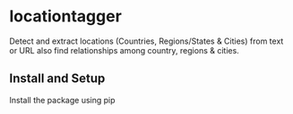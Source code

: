 # locationtagger
Detect and extract locations (Countries, Regions/States & Cities) from text or URL also find relationships among country, regions & cities.

## Install and Setup
Install the package using pip
<pip install locationtagger>
 
